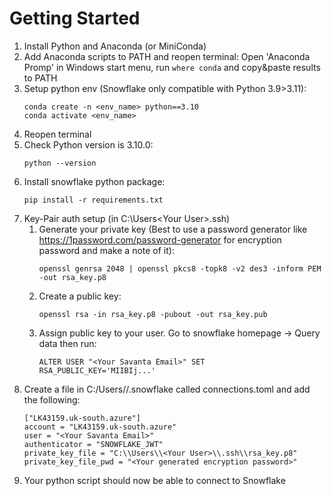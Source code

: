 # Getting Started

1. Install Python and Anaconda (or MiniConda)
1. Add Anaconda scripts to PATH and reopen terminal: Open 'Anaconda Promp' in Windows start menu, run `where conda` and copy&paste results to PATH
1. Setup python env (Snowflake only compatible with Python 3.9>3.11):
    ```
    conda create -n <env_name> python==3.10
    conda activate <env_name>
    ```
1. Reopen terminal
1. Check Python version is 3.10.0:
    ```
    python --version
    ```
1. Install snowflake python package:
    ```
    pip install -r requirements.txt
    ```
1. Key-Pair auth setup (in C:\Users\<Your User>\.ssh)
    1. Generate your private key (Best to use a password generator like https://1password.com/password-generator for encryption password and make a note of it):
        ```
        openssl genrsa 2048 | openssl pkcs8 -topk8 -v2 des3 -inform PEM -out rsa_key.p8
        ```
    1. Create a public key:
        ```
        openssl rsa -in rsa_key.p8 -pubout -out rsa_key.pub
        ```
    1. Assign public key to your user. Go to snowflake homepage -> Query data then run:
        ```
        ALTER USER "<Your Savanta Email>" SET RSA_PUBLIC_KEY='MIIBIj...'
        ```
1. Create a file in C:/Users/<Your User>/.snowflake called connections.toml and add the following:
    ```
    ["LK43159.uk-south.azure"]
    account = "LK43159.uk-south.azure"
    user = "<Your Savanta Email>"
    authenticator = "SNOWFLAKE_JWT"
    private_key_file = "C:\\Users\\<Your User>\\.ssh\\rsa_key.p8"
    private_key_file_pwd = "<Your generated encryption password>"
    ```
1. Your python script should now be able to connect to Snowflake